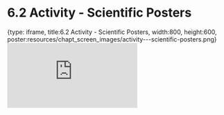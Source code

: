 # 6.2 Activity - Scientific Posters
 
{type: iframe, title:6.2 Activity - Scientific Posters, width:800, height:600, poster:resources/chapt_screen_images/activity---scientific-posters.png}
![](https://sayumiyork.github.io/c-moor-ottr-generic/activity---scientific-posters.html)
 

 
